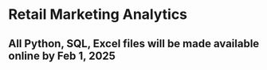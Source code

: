 # Retail Marketing Analytics

## All Python, SQL, Excel files will be  made available online by Feb 1, 2025
